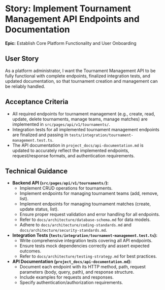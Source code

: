 # Story: Implement Tournament Management API Endpoints and Documentation

**Epic:** Establish Core Platform Functionality and User Onboarding

## User Story
As a platform administrator, I want the Tournament Management API to be fully functional with complete endpoints, finalized integration tests, and updated documentation, so that tournament creation and management can be reliably handled.

## Acceptance Criteria
*   All required endpoints for tournament management (e.g., create, read, update, delete tournaments, manage teams, manage matches) are implemented in `src/pages/api/v1/tournaments/`.
*   Integration tests for all implemented tournament management endpoints are finalized and passing in `tests/integration/tournament-management.test.ts`.
*   The API documentation in `project_docs/api-documentation.md` is updated to accurately reflect the implemented endpoints, request/response formats, and authentication requirements.

## Technical Guidance
*   **Backend API (`src/pages/api/v1/tournaments/`):**
    *   Implement CRUD operations for tournaments.
    *   Implement endpoints for managing tournament teams (add, remove, list).
    *   Implement endpoints for managing tournament matches (create, update status, list).
    *   Ensure proper request validation and error handling for all endpoints.
    *   Refer to `docs/architecture/database-schema.md` for data models.
    *   Adhere to `docs/architecture/coding-standards.md` and `docs/architecture/security-standards.md`.
*   **Integration Tests (`tests/integration/tournament-management.test.ts`):**
    *   Write comprehensive integration tests covering all API endpoints.
    *   Ensure tests mock dependencies correctly and assert expected outcomes.
    *   Refer to `docs/architecture/testing-strategy.md` for best practices.
*   **API Documentation (`project_docs/api-documentation.md`):**
    *   Document each endpoint with its HTTP method, path, request parameters (body, query, path), and response structure.
    *   Include examples for requests and responses.
    *   Specify authentication/authorization requirements.